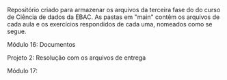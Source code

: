 Repositório criado para armazenar os arquivos da terceira fase do do curso de Ciência de dados da EBAC. As pastas em "main" contêm os arquivos de cada aula e os exercícios respondidos de cada uma, nomeados como se segue.

Módulo 16: Documentos

Projeto 2: Resolução com os arquivos de entrega

Módulo 17:
